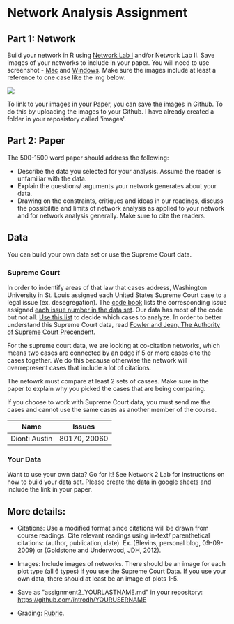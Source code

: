 # Network Analysis Assignment 


## Part 1: Network
Build your network in R using [Network Lab I](https://github.com/nolauren/2018introdh/blob/master/lab06_network1.md) 
and/or Network Lab II. Save images of your networks to include in your paper. 
You will need to use screenshot - [Mac](https://www.wikihow.com/Take-a-Screenshot-on-a-Mac) 
and [Windows](https://www.wikihow.com/Take-a-Screenshot-in-Microsoft-Windows). Make sure the images include 
at least a reference to one case like the img below:

![](https://github.com/nolauren/2018introdh/blob/master/img/brown1.png)

To link to your images in your Paper, you can save the images in Github. To do this by uploading the images to your Github. 
I have already created a folder in your reposistory called 'images'. 


## Part 2: Paper

The 500-1500 word paper should address the following:

- Describe the data you selected for your analysis. Assume the reader is unfamiliar with the data.
- Explain the questions/ arguments your network generates about your data.
- Drawing on the constraints, critiques and ideas in our readings, 
discuss the possibilitie and limits of network analysis as applied to your network and for 
network analysis generally. Make sure to cite the readers. 

## Data

You can build your own data set or use the Supreme Court data. 

### Supreme Court

In order to indentify areas of that law that cases address, 
Washington University in St. Louis assigned each United States Supreme Court case to a legal issue (ex. desegregation). 
The [code book](http://scdb.wustl.edu/documentation.php?s=1) lists the corresponding 
issue assigned [each issue number in the data set](https://github.com/introdh2016/response3_network/blob/master/ussc-31.zip). 
Our data has most of the code but not all. [Use this list](https://github.com/nolauren/2018introdh/blob/master/lab06_network1_scotus_issue_codes.csv) to decide which cases to analyze. 
In order to better understand this Supreme Court data, 
read [Fowler and Jean, The Authority of Supreme Court Precendent](https://github.com/nolauren/dh2017/blob/master/authority_of_supreme_court_precedent.pdf).

For the supreme court data, we are  looking at co-citation networks, 
which means two cases are connected by an edge if 5 or more cases cite the cases together. 
We do this because otherwise the network will overrepresent cases that include a lot of citations. 

The netowrk must compare at least 2 sets of casses. 
Make sure in the paper to explain why you picked the cases that are being comparing. 

If you choose to work with Supreme Court data, you must send me the cases 
and cannot use the same cases as another member of the course. 

| Name | Issues |
|------|---------|
| Dionti Austin | 80170, 20060 | 

### Your Data

Want to use your own data? Go for it! 
See Network 2 Lab for instructions on how to build your data set.
Please create the data in google sheets and include the link in your paper. 


## More details:

- Citations: Use a modified format since citations will be drawn from course readings. Cite relevant readings using in-text/ parenthetical citations: (author, publication, date). Ex. (Blevins, personal blog, 09-09-2009) or (Goldstone and Underwood, JDH, 2012).

- Images: Include images of networks. There should be an image for each plot type (all 6 types) if you use the Supreme Court Data. If you use your own data, there should at least be an image of plots 1-5.

- Save as "assignment2_YOURLASTNAME.md" in your repository: https://github.com/introdh/YOURUSERNAME


- Grading: [Rubric](https://github.com/nolauren/2018introdh/blob/master/assignment2_rubric.pdf).
